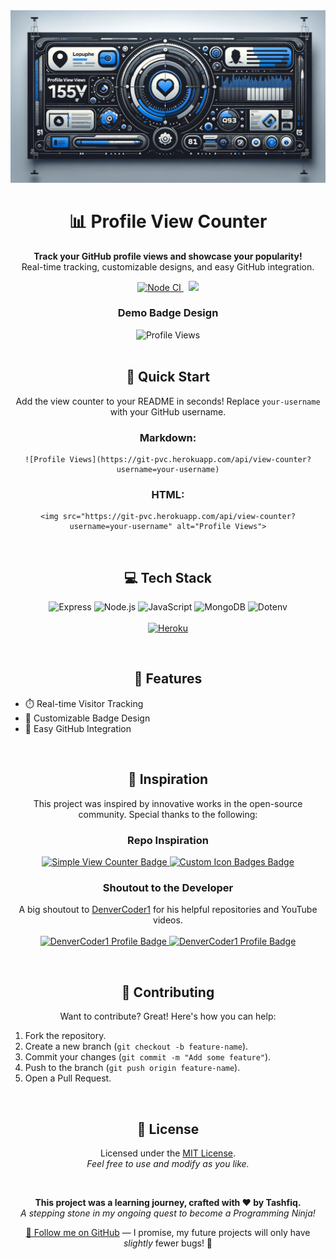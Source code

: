 <div align="center">
    <img src="https://raw.githubusercontent.com/tashfiqul-islam/profile-view-counter/master/assets/pvc_banner1.png" alt="Profile View Counter Logo">
    <h1>📊 Profile View Counter</h1>
    <p>
        <strong>Track your GitHub profile views and showcase your popularity!</strong><br>
        Real-time tracking, customizable designs, and easy GitHub integration.
    </p>
    <a href="https://github.com/tashfiqul-islam/profile-view-counter/actions/workflows/nodejs.yml">
        <img alt="Node CI" src="https://img.shields.io/github/actions/workflow/status/tashfiqul-islam/profile-view-counter/nodejs.yml?style=flat-square&logo=node.js&logoColor=white&labelColor=%23555555&color=339933">
    </a> &nbsp;
    <a href="https://codecov.io/github/tashfiqul-islam/profile-view-counter" > 
         <img src="https://img.shields.io/codecov/c/github/tashfiqul-islam/profile-view-counter?style=flat-square&logo=Codecov&logoColor=white&labelColor=555555&color=FF0077"/> 
    </a>
    <br>
    <h3>Demo Badge Design</h3>
    <a>
        <img src="https://git-pvc-b6c98dcecb5c.herokuapp.com/api/view-counter?username=testuser&bustcache=1" alt="Profile Views" alt="Design">
    </a>
</div>

<br>

<div align="center">
  <h2>🚀 Quick Start</h2>
  <p align="center">
    Add the view counter to your README in seconds! Replace <code>your-username</code> with your GitHub username.
  </p>

  <h3>Markdown:</h3>
    <pre><code>![Profile Views](https://git-pvc.herokuapp.com/api/view-counter?username=your-username)</code></pre>

  <h3>HTML:</h3>
    <pre><code>&lt;img src="https://git-pvc.herokuapp.com/api/view-counter?username=your-username" alt="Profile Views"&gt;</code></pre>
</div>

<br>

<h2 align="center">💻 Tech Stack</h2>
<p align="center">
    <img src="https://img.shields.io/badge/Express-4.18.2-000000?style=for-the-badge&logo=express&logoColor=white" alt="Express">
    <img src="https://img.shields.io/badge/Node.js-20.10.0-339933?style=for-the-badge&logo=node.js&logoColor=white" alt="Node.js">
    <img src="https://img.shields.io/badge/JavaScript-ES6-F7DF1E?style=for-the-badge&logo=javascript&logoColor=black" alt="JavaScript">
    <img src="https://img.shields.io/badge/MongoDB-6.3.0-47A248?style=for-the-badge&logo=mongodb&logoColor=white" alt="MongoDB">
    <img src="https://img.shields.io/badge/Dotenv-16.3.1-00C7B7?style=for-the-badge&logo=dotenv&logoColor=white" alt="Dotenv">
    <br>
    <br>
    <a href="https://heroku.com" target="_blank">
        <img src="https://img.shields.io/badge/Hosted%20on-Heroku-430098?style=for-the-badge&logo=heroku" alt="Heroku">
    </a>
</p>

<br>

<h2 align="center">🌟 Features</h2>
<ul>
    <li>⏱️ Real-time Visitor Tracking</li>
    <li>🎨 Customizable Badge Design</li>
    <li>🔗 Easy GitHub Integration</li>
</ul>

<br>

<h2 align="center">🌟 Inspiration</h2>
<p align="center">This project was inspired by innovative works in the open-source community. Special thanks to the following:</p>

<div align="center">
    <h3>Repo Inspiration</h3>
    <p>
        <a href="https://github.com/DenverCoder1/Simple-View-Counter" target="_blank">
            <img src="https://custom-icon-badges.demolab.com/static/v1?label=Tracking+Tool&message=Simple+View+Counter&color=blue&style=for-the-badge&logo=graph" alt="Simple View Counter Badge">
        </a>
        <a href="https://github.com/DenverCoder1/custom-icon-badges" target="_blank">
            <img src="https://custom-icon-badges.demolab.com/static/v1?label=Badge+Tool&message=Custom+Icon+Badges&color=purple&style=for-the-badge&logo=file-badge" alt="Custom Icon Badges Badge">
        </a>
    </p>
</div>

<div align="center">
    <h3>Shoutout to the Developer</h3>
    <p>
        A big shoutout to <a href="https://github.com/DenverCoder1" target="_blank">DenverCoder1</a> for his helpful repositories and YouTube videos.
        <br>
        <br>
        <a href="https://github.com/DenverCoder1" target="_blank">
            <img src="https://custom-icon-badges.demolab.com/static/v1?label=Developer&message=DenverCoder1&color=D90368&style=for-the-badge&logo=github" alt="DenverCoder1 Profile Badge">
        </a>
        <a href="https://www.youtube.com/@DevProTips" target="_blank">
            <img src="https://custom-icon-badges.demolab.com/static/v1?label=YouTube&message=Jonah+Lawrence+%C2%B7+Dev+Pro+Tips&color=CD201F&style=for-the-badge&logo=youtube&logoSource=feather" alt="DenverCoder1 Profile Badge">
        </a>
    </p>
</div>

<br>

<h2 align="center">🤝 Contributing</h2>
<p align="center">
    Want to contribute? Great! Here's how you can help:
</p>
<ol>
    <li>Fork the repository.</li>
    <li>Create a new branch (<code>git checkout -b feature-name</code>).</li>
    <li>Commit your changes (<code>git commit -m "Add some feature"</code>).</li>
    <li>Push to the branch (<code>git push origin feature-name</code>).</li>
    <li>Open a Pull Request.</li>
</ol>

<br>

<h2 align="center">📜 License</h2>
<p align="center">
    Licensed under the <a href="LICENSE">MIT License</a>.<br>
    <em>Feel free to use and modify as you like.</em>
</p>

<br>

<div align="center">
    <p>
        <strong>This project was a learning journey, crafted with ❤️ by Tashfiq.</strong><br>
        <em>A stepping stone in my ongoing quest to become a Programming Ninja!</em>
    </p>
    <p>
        <a href="https://github.com/your-github-username" target="_blank">🌟 Follow me on GitHub</a> —
        I promise, my future projects will only have <em>slightly</em> fewer bugs! 🐛
    </p>
</div>
